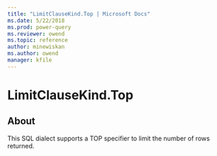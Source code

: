 ```yaml
---
title: "LimitClauseKind.Top | Microsoft Docs"
ms.date: 5/22/2018
ms.prod: power-query
ms.reviewer: owend
ms.topic: reference
author: minewiskan
ms.author: owend
manager: kfile
---
```

# LimitClauseKind.Top

## About
This SQL dialect supports a TOP specifier to limit the number of rows returned.